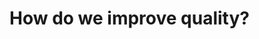 <!-- TITLE: Test Page -->
<!-- SUBTITLE: A quick summary of Test Page -->

# How do we improve quality?